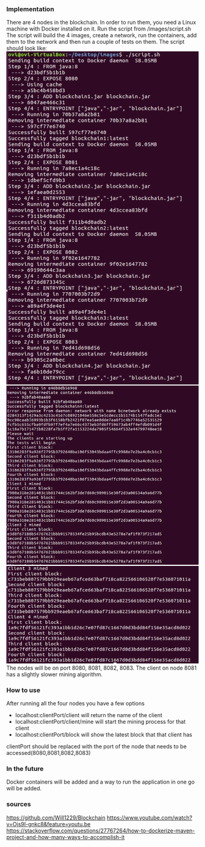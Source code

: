 ### Implementation
There are 4 nodes in the blockchain.
In order to run them, you need a Linux machine with Docker installed on it.
Run the script from /images/script.sh
The script will build the 4 images, create a network, run the containers, add them to the network and then run a couple of tests on them.
The script should look like: 
![](https://raw.githubusercontent.com/ovi28/blockchain/master/ss1.png)
![](https://raw.githubusercontent.com/ovi28/blockchain/master/ss2.png)
![alt text](https://raw.githubusercontent.com/ovi28/blockchain/master/ss3.png)
The nodes will be on port 8080, 8081, 8082, 8083.
The client on node 8081 has a slightly slower mining algorithm.

### How to use
After running all the four nodes you have a few options
* localhost:clientPort/client will return the name of the client
* localhost:clientPort/client/mine will start the mining process for that client
* localhost:clientPort/block will show the latest block that that client has

clientPort should be replaced with the port of the node that needs to be accessed(8080,8081,8082,8083)

### In the future
Docker containers will be added and a way to run the application in one go will be added.



### sources
https://github.com/Will1229/Blockchain
https://www.youtube.com/watch?v=Ojs9I-gnkc8&feature=youtu.be
https://stackoverflow.com/questions/27767264/how-to-dockerize-maven-project-and-how-many-ways-to-accomplish-it